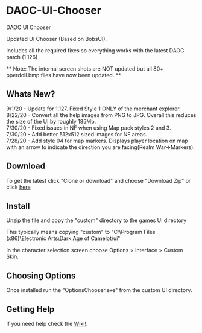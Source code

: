 # DAOC-UI-Chooser
DAOC UI Chooser

Updated UI Chooser (Based on BobsUI). 

Includes all the required fixes so everything works with the latest DAOC patch (1.126)

** Note: The internal screen shots are NOT updated but all 80+ pperdoll.bmp files have now been updated. **

## Whats New?
9/1/20  - Update for 1.127. Fixed Style 1 ONLY of the merchant explorer.   
8/22/20 - Convert all the help images from PNG to JPG. Overall this reduces the size of the UI by roughly 185Mb.  
7/30/20 - Fixed issues in NF when using Map pack styles 2 and 3.  
7/30/20	- Add better 512x512 sized images for NF areas.  
7/28/20 - Add style 04 for map markers. Displays player location on map with an arrow to indicate the direction you are facing(Realm War->Markers).  

## Download

To get the latest click "Clone or download" and choose "Download Zip"
  or click [here](https://github.com/CynicalJedi/DAOC-UI-Chooser/archive/master.zip)

## Install

Unzip the file and copy the "custom" directory to the games UI directory

This typically means copying "custom" to "C:\Program Files (x86)\Electronic Arts\Dark Age of Camelot\ui"

In the character selection screen choose Options > Interface > Custom Skin.

## Choosing Options

Once installed run the "OptionsChooser.exe" from the custom UI directory. 

## Getting Help

If you need help check the [Wiki!](https://github.com/CynicalJedi/DAOC-UI-Chooser/wiki).
